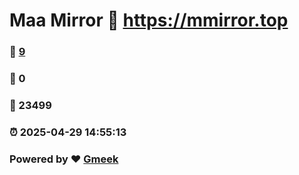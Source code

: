 # Maa Mirror :link: https://mmirror.top 
### :page_facing_up: [9](https://mmirror.top/tag.html) 
### :speech_balloon: 0 
### :hibiscus: 23499 
### :alarm_clock: 2025-04-29 14:55:13 
### Powered by :heart: [Gmeek](https://github.com/Meekdai/Gmeek)
